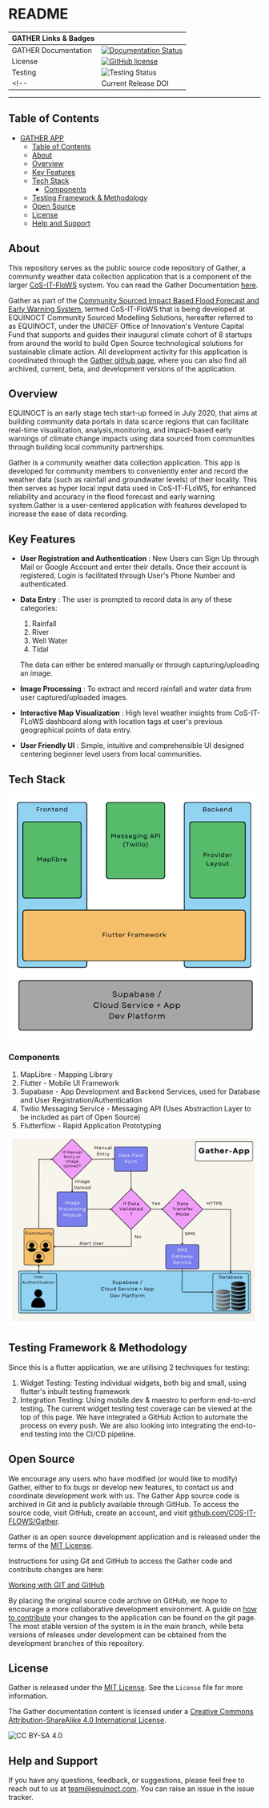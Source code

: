 # README

| GATHER Links & Badges              |                                                                             |
|------------------------|----------------------------------------------------------------------------------------------------------------------------------------------------------------------------------------------------------|
| GATHER Documentation      | [![Documentation Status](https://readthedocs.org/projects/gather-documentation/badge/?version=latest)](https://gather-documentation.readthedocs.io/en/latest/?badge=latest)      |
| License                | [![GitHub license](https://img.shields.io/badge/license-MIT-blue.svg)](https://raw.githubusercontent.com/UW-Hydro/VIC/master/LICENSE.txt)                                                              |
| Testing                   | ![Testing Status](https://img.shields.io/badge/Code%20Coverage-41%25-critical?style=flat) |
<!-- | Current Release DOI    | [![DOI](https://zenodo.org/badge/7766/UW-Hydro/VIC.svg)](https://zenodo.org/badge/latestdoi/7766/UW-Hydro/VIC) | -->

----------

## Table of Contents

- [GATHER APP](#gather-app)
  - [Table of Contents](#table-of-contents)
  - [About](#about)
  - [Overview](#overview)
  - [Key Features](#key-features)
  - [Tech Stack](#tech-stack)
    - [Components](#components)
  - [Testing Framework & Methodology](#testing)
  - [Open Source](#open-source)
  - [License](#license)
  - [Help and Support](#help-and-support)

## About

This repository serves as the public source code repository of Gather, a community weather data collection application that is a component of the larger [CoS-IT-FloWS](https://cos-it-flows-documentation.readthedocs.io/en/latest/) system. You can read the Gather Documentation [here](https://gather-documentation.readthedocs.io/en/latest/).

Gather as part of the [Community Sourced Impact Based Flood Forecast and Early Warning System](https://cos-it-flows-documentation.readthedocs.io/en/latest/), termed CoS-IT-FloWS that is being developed at EQUINOCT Community Sourced Modelling Solutions, hereafter referred to as EQUINOCT, under the UNICEF Office of Innovation's Venture Capital Fund that supports and guides their inaugural climate cohort of 8 startups from around the world to build Open Source technological solutions for sustainable climate action. All development activity for this application is coordinated through the [Gather github page](https://github.com/COS-IT-FLOWS/Gather), where you can also find all archived, current, beta, and development versions of the application.

## Overview

EQUINOCT is an early stage tech start-up formed in July 2020, that aims at building community data portals in data scarce regions that can facilitate real-time visualization, analysis,monitoring, and impact-based early warnings of climate change impacts using data sourced from communities through building local community partnerships.

Gather is a community weather data collection application. This app is developed for community members to conveniently enter and record the weather data (such as rainfall and groundwater levels) of their locality. This then serves as hyper local input data used in       CoS-IT-FLoWS, for enhanced reliability and accuracy in the flood forecast and early warning system.Gather is a user-centered application with features developed to increase the ease of data recording.

## Key Features

- **User Registration and Authentication** : New Users can Sign Up through Mail or Google Account and enter their details. Once their account is registered, Login is facilitated through User's Phone Number and authenticated.

- **Data Entry** : The user is prompted to record data in any of these categories:

    1. Rainfall
    2. River
    3. Well Water
    4. Tidal

  The data can either be entered manually or through capturing/uploading an image.

- **Image Processing** : To extract and record rainfall and water data from user captured/uploaded images.

- **Interactive Map Visualization** : High level weather insights from CoS-IT-FLoWS dashboard along with location tags at user's previous geographical points of data entry.

- **User Friendly UI** : Simple, intuitive and comprehensible UI designed centering beginner level users from local communities.

## Tech Stack

![diagram](./gather.png)

### Components

1. MapLibre - Mapping Library
2. Flutter - Mobile UI Framework
3. Supabase - App Development and Backend Services, used for Database and User Registration/Authentication
4. Twilio Messaging Service - Messaging API (Uses Abstraction Layer to be included as part of Open Source)
5. Flutterflow - Rapid Application Prototyping

![diagram](./app_flow.png)

## Testing Framework & Methodology

Since this is a flutter application, we are utilising 2 techniques for testing:
1. Widget Testing: Testing individual widgets, both big and small, using flutter's inbuilt testing framework
2. Integration Testing: Using mobile.dev & maestro to perform end-to-end testing.
The current widget testing test coverage can be viewed at the top of this page. We have integrated a GitHub Action to automate the process on every push. We are also looking into integrating the end-to-end testing into the CI/CD pipeline.

## Open Source

We encourage any users who have modified (or would like to modify) Gather, either to fix bugs or develop new features, to contact us and coordinate development work with us. The Gather App source code is archived in Git and is publicly available through GitHub. To access the source code, visit GitHub, create an account, and visit [github.com/COS-IT-FLOWS/Gather](https://github.com/COS-IT-FLOWS/Gather).

Gather is an open source development application and is released under the terms of the [MIT License](./License.md).

Instructions for using Git and GitHub to access the Gather code and contribute changes are here:

[Working with GIT and GitHub](./UserGuide.md)

By placing the original source code archive on GitHub, we hope to encourage a more collaborative development environment. A guide on [how to contribute](./Contribute.md) your changes to the application can be found on the git page. The most stable version of the system is in the main branch, while beta versions of releases under development can be obtained from the development branches of this repository.

## License

Gather is released under the [MIT License](./License.md). See the `License` file for more information.

The Gather documentation content is licensed under a [Creative Commons Attribution-ShareAlike 4.0 International License](https://creativecommons.org/licenses/by-sa/4.0/).

![CC BY-SA 4.0](https://i.creativecommons.org/l/by-sa/4.0/88x31.png)

## Help and Support

If you have any questions, feedback, or suggestions, please feel free to reach out to us at <team@equinoct.com>. You can raise an issue in the issue tracker.
